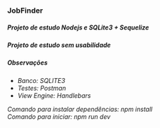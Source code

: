 <h3> JobFinder </h3>
<em/>
<h5>Projeto de estudo Nodejs e SQLite3 + Sequelize</h5>

<h5> Projeto de estudo sem usabilidade </h5>

<h5> Observações </h5>
<ul>
  <li> Banco: SQLITE3 </li>
  <li> Testes: Postman </li>
  <li> View Engine: Handlebars </li>
</ul>

Comando para instalar dependências: npm install<br>
Comando para iniciar: npm run dev
